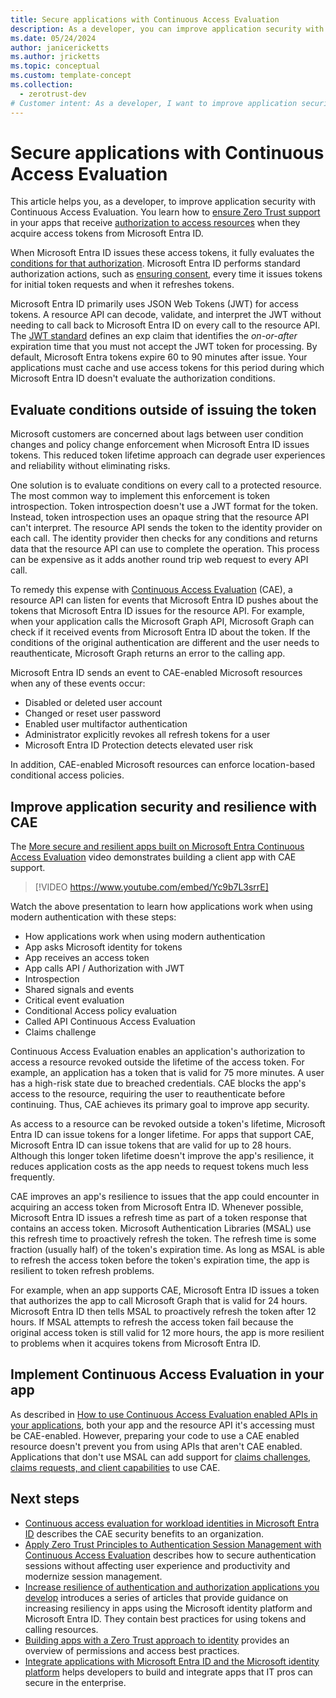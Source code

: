 ```yaml
---
title: Secure applications with Continuous Access Evaluation
description: As a developer, you can improve application security with Continuous Access Evaluation. In this article, you learn how to ensure Zero Trust support in your apps that receive authorization to access resources when they acquire access tokens from Microsoft Entra ID.
ms.date: 05/24/2024
author: janicericketts
ms.author: jricketts
ms.topic: conceptual
ms.custom: template-concept
ms.collection:
  - zerotrust-dev
# Customer intent: As a developer, I want to improve application security with Continuous Access Evaluation. I want to learn how to ensure Zero Trust support in my apps that receive authorization to access resources when they acquire access tokens from Microsoft Entra ID.
---
```

# Secure applications with Continuous Access Evaluation

This article helps you, as a developer, to improve application security with Continuous Access Evaluation. You learn how to [ensure Zero Trust support](overview.md) in your apps that receive [authorization to access resources](acquire-application-authorization-to-access-resources.md) when they acquire access tokens from Microsoft Entra ID.

When Microsoft Entra ID issues these access tokens, it fully evaluates the [conditions for that authorization](/entra/identity/conditional-access/overview). Microsoft Entra ID performs standard authorization actions, such as [ensuring consent](identity.md), every time it issues tokens for initial token requests and when it refreshes tokens.

Microsoft Entra ID primarily uses JSON Web Tokens (JWT) for access tokens. A resource API can decode, validate, and interpret the JWT without needing to call back to Microsoft Entra ID on every call to the resource API. The [JWT standard](https://www.rfc-editor.org/rfc/rfc7519) defines an exp claim that identifies the *on-or-after* expiration time that you must not accept the JWT token for processing. By default, Microsoft Entra tokens expire 60 to 90 minutes after issue. Your applications must cache and use access tokens for this period during which Microsoft Entra ID doesn't evaluate the authorization conditions.

## Evaluate conditions outside of issuing the token

Microsoft customers are concerned about lags between user condition changes and policy change enforcement when Microsoft Entra ID issues tokens. This reduced token lifetime approach can degrade user experiences and reliability without eliminating risks.

One solution is to evaluate conditions on every call to a protected resource. The most common way to implement this enforcement is token introspection. Token introspection doesn't use a JWT format for the token. Instead, token introspection uses an opaque string that the resource API can't interpret. The resource API sends the token to the identity provider on each call. The identity provider then checks for any conditions and returns data that the resource API can use to complete the operation. This process can be expensive as it adds another round trip web request to every API call.

To remedy this expense with [Continuous Access Evaluation](/entra/identity/conditional-access/concept-continuous-access-evaluation) (CAE), a resource API can listen for events that Microsoft Entra ID pushes about the tokens that Microsoft Entra ID issues for the resource API. For example, when your application calls the Microsoft Graph API, Microsoft Graph can check if it received events from Microsoft Entra ID about the token. If the conditions of the original authentication are different and the user needs to reauthenticate, Microsoft Graph returns an error to the calling app.

Microsoft Entra ID sends an event to CAE-enabled Microsoft resources when any of these events occur:

- Disabled or deleted user account
- Changed or reset user password
- Enabled user multifactor authentication
- Administrator explicitly revokes all refresh tokens for a user
- Microsoft Entra ID Protection detects elevated user risk

In addition, CAE-enabled Microsoft resources can enforce location-based conditional access policies.

## Improve application security and resilience with CAE

The [More secure and resilient apps built on Microsoft Entra Continuous Access Evaluation](https://www.youtube.com/watch?v=Yc9b7L3srrE) video demonstrates building a client app with CAE support.

> [!VIDEO https://www.youtube.com/embed/Yc9b7L3srrE]

Watch the above presentation to learn how applications work when using modern authentication with these steps:

- How applications work when using modern authentication
- App asks Microsoft identity for tokens
- App receives an access token
- App calls API / Authorization with JWT
- Introspection
- Shared signals and events
- Critical event evaluation
- Conditional Access policy evaluation
- Called API Continuous Access Evaluation
- Claims challenge

Continuous Access Evaluation enables an application's authorization to access a resource revoked outside the lifetime of the access token. For example, an application has a token that is valid for 75 more minutes. A user has a high-risk state due to breached credentials. CAE blocks the app's access to the resource, requiring the user to reauthenticate before continuing. Thus, CAE achieves its primary goal to improve app security.

As access to a resource can be revoked outside a token's lifetime, Microsoft Entra ID can issue tokens for a longer lifetime. For apps that support CAE, Microsoft Entra ID can issue tokens that are valid for up to 28 hours. Although this longer token lifetime doesn't improve the app's resilience, it reduces application costs as the app needs to request tokens much less frequently.

CAE improves an app's resilience to issues that the app could encounter in acquiring an access token from Microsoft Entra ID. Whenever possible, Microsoft Entra ID issues a refresh time as part of a token response that contains an access token. Microsoft Authentication Libraries (MSAL) use this refresh time to proactively refresh the token. The refresh time is some fraction (usually half) of the token's expiration time. As long as MSAL is able to refresh the access token before the token's expiration time, the app is resilient to token refresh problems.

For example, when an app supports CAE, Microsoft Entra ID issues a token that authorizes the app to call Microsoft Graph that is valid for 24 hours. Microsoft Entra ID then tells MSAL to proactively refresh the token after 12 hours. If MSAL attempts to refresh the access token fail because the original access token is still valid for 12 more hours, the app is more resilient to problems when it acquires tokens from Microsoft Entra ID.

## Implement Continuous Access Evaluation in your app

As described in [How to use Continuous Access Evaluation enabled APIs in your applications](/entra/identity-platform/app-resilience-continuous-access-evaluation?tabs=dotnet), both your app and the resource API it's accessing must be CAE-enabled. However, preparing your code to use a CAE enabled resource doesn't prevent you from using APIs that aren't CAE enabled. Applications that don't use MSAL can add support for [claims challenges, claims requests, and client capabilities](/entra/identity-platform/claims-challenge?tabs=dotnet) to use CAE.

## Next steps

- [Continuous access evaluation for workload identities in Microsoft Entra ID](/entra/identity/conditional-access/concept-continuous-access-evaluation-workload) describes the CAE security benefits to an organization.
- [Apply Zero Trust Principles to Authentication Session Management with Continuous Access Evaluation](https://techcommunity.microsoft.com/t5/security-compliance-and-identity/apply-zero-trust-principles-to-authentication-session-management/ba-p/3615343) describes how to secure authentication sessions without affecting user experience and productivity and modernize session management.
- [Increase resilience of authentication and authorization applications you develop](/entra/architecture/resilience-app-development-overview) introduces a series of articles that provide guidance on increasing resiliency in apps using the Microsoft identity platform and Microsoft Entra ID. They contain best practices for using tokens and calling resources.
- [Building apps with a Zero Trust approach to identity](identity.md) provides an overview of permissions and access best practices.
- [Integrate applications with Microsoft Entra ID and the Microsoft identity platform](integrate-apps-microsoft-identity-platform.md) helps developers to build and integrate apps that IT pros can secure in the enterprise.
